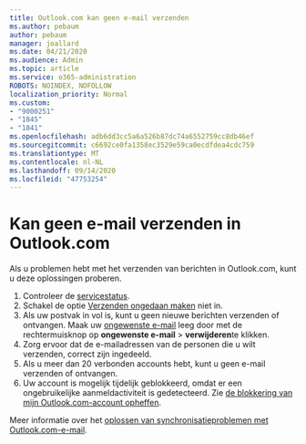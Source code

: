 ```yaml
---
title: Outlook.com kan geen e-mail verzenden
ms.author: pebaum
author: pebaum
manager: joallard
ms.date: 04/21/2020
ms.audience: Admin
ms.topic: article
ms.service: o365-administration
ROBOTS: NOINDEX, NOFOLLOW
localization_priority: Normal
ms.custom:
- "9000251"
- "1845"
- "1841"
ms.openlocfilehash: adb6dd3cc5a6a526b87dc74a6552759cc8db46ef
ms.sourcegitcommit: c6692ce0fa1358ec3529e59ca0ecdfdea4cdc759
ms.translationtype: MT
ms.contentlocale: nl-NL
ms.lasthandoff: 09/14/2020
ms.locfileid: "47753254"
---
```

# <a name="unable-to-send-email-in-outlookcom"></a>Kan geen e-mail verzenden in Outlook.com

Als u problemen hebt met het verzenden van berichten in Outlook.com, kunt u deze oplossingen proberen.

1. Controleer de [servicestatus](https://go.microsoft.com/fwlink/p/?linkid=837482). 
2. Schakel de optie [Verzenden ongedaan maken](https://outlook.live.com/mail/options/mail/messageContent/undoSend) niet in.
3. Als uw postvak in vol is, kunt u geen nieuwe berichten verzenden of ontvangen. Maak uw [ongewenste e-mail](https://outlook.live.com/mail/junkemail) leeg door met de rechtermuisknop op **ongewenste e-mail**  >  **verwijderen**te klikken.
4. Zorg ervoor dat de e-mailadressen van de personen die u wilt verzenden, correct zijn ingedeeld.
5. Als u meer dan 20 verbonden accounts hebt, kunt u geen e-mail verzenden of ontvangen.
6. Uw account is mogelijk tijdelijk geblokkeerd, omdat er een ongebruikelijke aanmeldactiviteit is gedetecteerd. Zie [de blokkering van mijn Outlook.com-account opheffen](https://support.office.com/article/f4ad2701-d166-4d8b-8a6a-9af2a1f8a4c4).

Meer informatie over het [oplossen van synchronisatieproblemen met Outlook.com-e-mail](https://support.office.com/article/d39e3341-8d79-4bf1-b3c7-ded602233642).